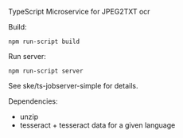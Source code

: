 TypeScript Microservice for JPEG2TXT ocr

Build:

`npm run-script build`

Run server:

`npm run-script server`


See ske/ts-jobserver-simple for details.

Dependencies:
- unzip
- tesseract + tesseract data for a given language
